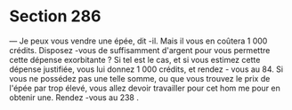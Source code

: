 # Section 286

— Je peux vous vendre une épée, dit -il. Mais il vous en coûtera 1
000 crédits.
Disposez -vous de suffisamment d'argent pour vous permettre
cette dépense exorbitante ? Si tel est le cas, et  si vous estimez
cette dépense justifiée, vous lui donnez 1 000 crédits, et rendez -
vous au 84. Si vous ne possédez pas une telle somme, ou que
vous trouvez le prix de l'épée par trop élevé, vous allez devoir
travailler pour cet hom me pour en obtenir une. Rendez -vous au
238 .